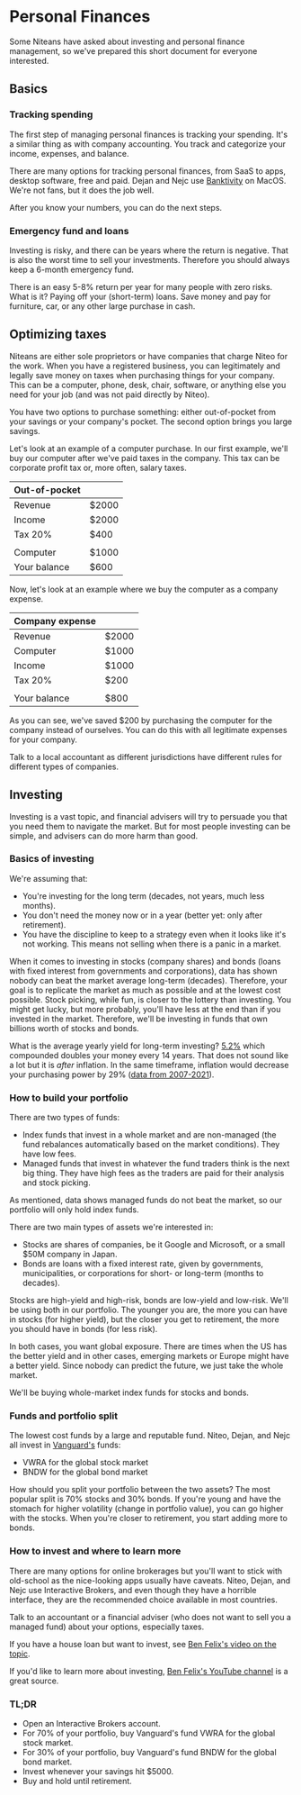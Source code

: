 # Personal Finances

Some Niteans have asked about investing and personal finance management, so we've prepared this short document for everyone interested.

## Basics

### Tracking spending

The first step of managing personal finances is tracking your spending. It's a similar thing as with company accounting. You track and categorize your income, expenses, and balance.

There are many options for tracking personal finances, from SaaS to apps, desktop software, free and paid. Dejan and Nejc use [Banktivity](https://www.banktivity.com/) on MacOS. We're not fans, but it does the job well.

After you know your numbers, you can do the next steps.

### Emergency fund and loans

Investing is risky, and there can be years where the return is negative. That is also the worst time to sell your investments. Therefore you should always keep a 6-month emergency fund.

There is an easy 5-8% return per year for many people with zero risks. What is it? Paying off your (short-term) loans. Save money and pay for furniture, car, or any other large purchase in cash.


## Optimizing taxes

Niteans are either sole proprietors or have companies that charge Niteo for the work. When you have a registered business, you can legitimately and legally save money on taxes when purchasing things for your company. This can be a computer, phone, desk, chair, software, or anything else you need for your job (and was not paid directly by Niteo).

You have two options to purchase something: either out-of-pocket from your savings or your company's pocket. The second option brings you large savings. 

Let's look at an example of a computer purchase. In our first example, we'll buy our computer after we've paid taxes in the company. This tax can be corporate profit tax or, more often, salary taxes.

|     Out-of-pocket         |      | 
|--------------|------| 
| Revenue      | $2000 | 
| Income       | $2000 | 
| Tax 20%      | $400  | 
|              |      | 
| Computer     | $1000 | 
| Your balance | $600  | 

Now, let's look at an example where we buy the computer as a company expense.

|   Company expense           |      | 
|--------------|------| 
| Revenue      | $2000 | 
| Computer     | $1000 | 
| Income       | $1000 | 
| Tax 20%      | $200  | 
|              |      | 
| Your balance | $800  | 

As you can see, we've saved $200 by purchasing the computer for the company instead of ourselves. You can do this with all legitimate expenses for your company.

Talk to a local accountant as different jurisdictions have different rules for different types of companies.

## Investing

Investing is a vast topic, and financial advisers will try to persuade you that you need them to navigate the market. But for most people investing can be simple, and advisers can do more harm than good. 

### Basics of investing

We're assuming that:

- You're investing for the long term (decades, not years, much less months).
- You don't need the money now or in a year (better yet: only after retirement). 
- You have the discipline to keep to a strategy even when it looks like it's not working. This means not selling when there is a panic in a market.

When it comes to investing in stocks (company shares) and bonds (loans with fixed interest from governments and corporations), data has shown nobody can beat the market average long-term (decades). Therefore, your goal is to replicate the market as much as possible and at the lowest cost possible. Stock picking, while fun, is closer to the lottery than investing. You might get lucky, but more probably, you'll have less at the end than if you invested in the market. Therefore, we'll be investing in funds that own billions worth of stocks and bonds.

What is the average yearly yield for long-term investing? [5.2%](https://rationalreminder.ca/podcast/146) which compounded doubles your money every 14 years. That does not sound like a lot but it is *after* inflation. In the same timeframe, inflation would decrease your purchasing power by 29% ([data from 2007-2021](https://smartasset.com/investing/inflation-calculator)).

### How to build your portfolio

There are two types of funds:

- Index funds that invest in a whole market and are non-managed (the fund rebalances automatically based on the market conditions). They have low fees.
- Managed funds that invest in whatever the fund traders think is the next big thing. They have high fees as the traders are paid for their analysis and stock picking.

As mentioned, data shows managed funds do not beat the market, so our portfolio will only hold index funds.

There are two main types of assets we're interested in:

- Stocks are shares of companies, be it Google and Microsoft, or a small $50M company in Japan. 
- Bonds are loans with a fixed interest rate, given by governments, municipalities, or corporations for short- or long-term (months to decades).

Stocks are high-yield and high-risk, bonds are low-yield and low-risk. We'll be using both in our portfolio. The younger you are, the more you can have in stocks (for higher yield), but the closer you get to retirement, the more you should have in bonds (for less risk).

In both cases, you want global exposure. There are times when the US has the better yield and in other cases, emerging markets or Europe might have a better yield. Since nobody can predict the future, we just take the whole market. 

We'll be buying whole-market index funds for stocks and bonds. 

### Funds and portfolio split

The lowest cost funds by a large and reputable fund. Niteo, Dejan, and Nejc all invest in [Vanguard's](https://en.wikipedia.org/wiki/The_Vanguard_Group) funds:

- VWRA for the global stock market 
- BNDW for the global bond market

How should you split your portfolio between the two assets? The most popular split is 70% stocks and 30% bonds. If you're young and have the stomach for higher volatility (change in portfolio value), you can go higher with the stocks. When you're closer to retirement, you start adding more to bonds.


### How to invest and where to learn more

There are many options for online brokerages but you'll want to stick with old-school as the nice-looking apps usually have caveats. Niteo, Dejan, and Nejc use Interactive Brokers, and even though they have a horrible interface, they are the recommended choice available in most countries.

Talk to an accountant or a financial adviser (who does not want to sell you a managed fund) about your options, especially taxes.

If you have a house loan but want to invest, see [Ben Felix's video on the topic](https://www.youtube.com/watch?v=AKc01jo1qLw).

If you'd like to learn more about investing, [Ben Felix's YouTube channel](https://www.youtube.com/channel/UCDXTQ8nWmx_EhZ2v-kp7QxA) is a great source.

### TL;DR

- Open an Interactive Brokers account.
- For 70% of your portfolio, buy Vanguard's fund VWRA for the global stock market.
- For 30% of your portfolio, buy Vanguard's fund BNDW for the global bond market.
- Invest whenever your savings hit $5000.
- Buy and hold until retirement.


